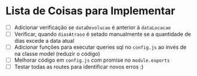 # Lista de Coisas para Implementar

- [ ] Adicionar verificação se `dataDevolucao` é anterior à `dataLocacao`
- [ ] Verificar, quando `diasAtraso` é setado manualmente se a quantidade de dias excede a data atual
- [ ] Adicionar funções para executar queries sql no `config.js` ao invés de na classe model (reduzir o código)
- [ ] Melhorar código em `config.js` com promise no `module.exports`
- [ ] Testar todas as routes para identificar novos erros :)